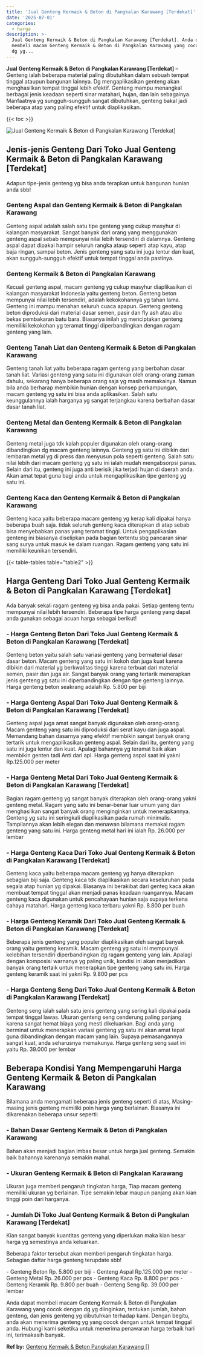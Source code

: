 ```yaml
---
title: 'Jual Genteng Kermaik & Beton di Pangkalan Karawang [Terdekat]'
date: '2025-07-01'
categories:
  - harga
description: >-
  Jual Genteng Kermaik & Beton di Pangkalan Karawang [Terdekat]. Anda dapat
  membeli macam Genteng Kermaik & Beton di Pangkalan Karawang yang cocok dengan
  dg yg...
---
```


**Jual Genteng Kermaik & Beton di Pangkalan Karawang \[Terdekat\]** – Genteng ialah beberapa material paling dibutuhkan dalam sebuah tempat tinggal ataupun bangunan lainnya. Dg mengaplikasikan genteng akan menghasilkan tempat tinggal lebih efektif. Genteng mampu menangkal berbagai jenis keadaan seperti sinar matahari, hujan, dan lain sebagainya. Manfaatnya yg sungguh-sungguh sangat dibutuhkan, genteng bakal jadi beberapa atap yang paling efektif untuk diaplikasikan.

{{< toc >}}

![Jual Genteng Kermaik & Beton di Pangkalan Karawang [Terdekat]](/images/genteng-minimalis-murah02.png)

## Jenis-jenis Genteng Dari Toko Jual Genteng Kermaik & Beton di Pangkalan Karawang \[Terdekat\]

Adapun tipe-jenis genteng yg bisa anda terapkan untuk bangunan hunian anda sbb!

### Genteng Aspal dan Genteng Kermaik & Beton di Pangkalan Karawang

Genteng aspal adalah salah satu tipe genteng yang cukup masyhur di kalangan masyarakat. Sangat banyak dari orang yang menggunakan genteng aspal sebab mempunyai nilai lebih tersendiri di dalamnya. Genteng aspal dapat dipakai hampir seluruh rangka ataup seperti atap kayu, atap baja ringan, sampai beton. Jenis genteng yang satu ini juga lentur dan kuat, akan sungguh-sungguh efektif untuk tempat tinggal anda pastinya.

### Genteng Kermaik & Beton di Pangkalan Karawang

Kecuali genteng aspal, macam genteng yg cukup masyhur diaplikasikan di kalangan masyarakat Indonesia yaitu genteng beton. Genteng beton mempunyai nilai lebih tersendiri, adalah kekokohannya yg tahan lama. Genteng ini mampu menahan seluruh cuaca apapun. Genteng genteng beton diproduksi dari material dasar semen, pasir dan fly ash atau abu bekas pembakaran batu bara. Biasanya inilah yg menciptakan genteng memiliki kekokohan yg teramat tinggi diperbandingkan dengan ragam genteng yang lain.

### Genteng Tanah Liat dan Genteng Kermaik & Beton di Pangkalan Karawang

Genteng tanah liat yaitu beberapa ragam genteng yang berbahan dasar tanah liat. Variasi genteng yang satu ini digunakan oleh orang-orang zaman dahulu, sekarang hanya beberapa orang saja yg masih memakainya. Namun bila anda berharap membikin hunian dengan konsep perkampungan, macam genteng yg satu ini bisa anda aplikasikan. Salah satu keunggulannya ialah harganya yg sangat terjangkau karena berbahan dasar dasar tanah liat.

### Genteng Metal dan Genteng Kermaik & Beton di Pangkalan Karawang

Genteng metal juga tdk kalah populer digunakan oleh orang-orang dibandingkan dg macam genteng lainnya. Genteng yg satu ini dibikin dari lembaran metal yg di press dan menyusun pola seperti genteng. Salah satu nilai lebih dari macam genteng yg satu ini ialah mudah mengabsorpsi panas. Selain dari itu, genteng ini juga anti berisik jika terjadi hujan di daerah anda. Akan amat tepat guna bagi anda untuk mengaplikasikan tipe genteng yg satu ini.

### Genteng Kaca dan Genteng Kermaik & Beton di Pangkalan Karawang

Genteng kaca yaitu beberapa macam genteng yg kerap kali dipakai hanya beberapa buah saja. tidak seluruh genteng kaca diterapkan di atap sebab bisa menyebabkan panas yang teramat tinggi. Untuk pengaplikasian genteng ini biasanya diselipkan pada bagian tertentu sbg pancaran sinar sang surya untuk masuk ke dalam ruangan. Ragam genteng yang satu ini memiliki keunikan tersendiri.

{{< table-tables table="table2" >}}

## Harga Genteng Dari Toko Jual Genteng Kermaik & Beton di Pangkalan Karawang \[Terdekat\]

Ada banyak sekali ragam genteng yg bisa anda pakai. Setiap genteng tentu mempunyai nilai lebih tersendiri. Beberapa tipe harga genteng yang dapat anda gunakan sebagai acuan harga sebagai berikut!

### \- Harga Genteng Beton Dari Toko Jual Genteng Kermaik & Beton di Pangkalan Karawang \[Terdekat\]

Genteng beton yaitu salah satu variasi genteng yang bermaterial dasar dasar beton. Macam genteng yang satu ini kokoh dan juga kuat karena dibikin dari material yg berkwalitas tinggi karena terbuat dari material semen, pasir dan juga air. Sangat banyak orang yang tertarik menerapkan jenis genteng yg satu ini diperbandingkan dengan tipe genteng lainnya. Harga genteng beton seakrang adalah Rp. 5.800 per biji

### \- Harga Genteng Aspal Dari Toko Jual Genteng Kermaik & Beton di Pangkalan Karawang \[Terdekat\]

Genteng aspal juga amat sangat banyak digunakan oleh orang-orang. Macam genteng yang satu ini diproduksi dari serat kayu dan juga aspal. Memandang bahan dasarnya yang efektif membikin sangat banyak orang tertarik untuk mengaplikasikan genteng aspal. Selain dari itu, genteng yang satu ini juga lentur dan kuat. Apalagi bahannya yg teramat baik akan membikin genten tadi Anti dari api. Harga genteng aspal saat ini yakni Rp.125.000 per meter

### \- Harga Genteng Metal Dari Toko Jual Genteng Kermaik & Beton di Pangkalan Karawang \[Terdekat\]

Bagian ragam genteng yg sangat banyak diterapkan oleh orang-orang yakni genteng metal. Ragam yang satu ini benar-benar luar umum yang dan menghasilkan sangat banyak orang menginginkan untuk menerapkannya. Genteng yg satu ini seringkali diaplikasikan pada rumah minimalis. Tampilannya akan lebih elegan dan menawan bilamana memakai ragam genteng yang satu ini. Harga genteng metal hari ini ialah Rp. 26.000 per lembar

### \- Harga Genteng Kaca Dari Toko Jual Genteng Kermaik & Beton di Pangkalan Karawang \[Terdekat\]

Genteng kaca yaitu beberapa macam genteng yg hanya diterapkan sebagian biji saja. Genteng kaca tdk diaplikasikan secara keseluruhan pada segala atap hunian yg dipakai. Biasanya ini berakibat dari genteg kaca akan membuat tempat tinggal akan menjadi panas keadaan ruangannya. Macam genteng kaca digunakan untuk pencahayaan hunian saja supaya terkena cahaya matahari. Harga genteng kaca terbaru yakni Rp. 8.800 per buah

### \- Harga Genteng Keramik Dari Toko Jual Genteng Kermaik & Beton di Pangkalan Karawang \[Terdekat\]

Beberapa jenis genteng yang populer diaplikasikan oleh sangat banyak orang yaitu genteng keramik. Macam genteng yg satu ini mempunyai kelebihan tersendiri diperbandingkan dg ragam genteng yang lain. Apalagi dengan komposisi warnanya yg paling unik, kondisi ini akan menjadikan banyak orang tertaik untuk menerapkan tipe genteng yang satu ini. Harga genteng keramik saat ini yakni Rp. 9.800 per pcs

### \- Harga Genteng Seng Dari Toko Jual Genteng Kermaik & Beton di Pangkalan Karawang \[Terdekat\]

Genteng seng ialah salah satu jenis genteng yang sering kali dipakai pada tempat tinggal lawas. Ukuran genteng seng cenderung paling panjang karena sangat hemat biaya yang mesti dikeluarkan. Bagi anda yang berminat untuk menerapkan variasi genteng yg satu ini akan amat tepat guna dibandingkan dengan macam yang lain. Supaya pemasangannya sangat kuat, anda seharusnya memakunya. Harga genteng seng saat ini yaitu Rp. 39.000 per lembar

## Beberapa Kondisi Yang Mempengaruhi Harga Genteng Kermaik & Beton di Pangkalan Karawang

Bilamana anda mengamati beberapa jenis genteng seperti di atas, Masing-masing jenis genteng memiliki poin harga yang berlainan. Biasanya ini dikarenakan beberapa unsur seperti:

### \- Bahan Dasar Genteng Kermaik & Beton di Pangkalan Karawang

Bahan akan menjadi bagian imbas besar untuk harga jual genteng. Semakin baik bahannya karenanya semakin mahal.

### \- Ukuran Genteng Kermaik & Beton di Pangkalan Karawang

Ukuran juga memberi pengaruh tingkatan harga, Tiap macam genteng memiliki ukuran yg berlainan. Tipe semakin lebar maupun panjang akan kian tinggi poin dari harganya.

### \- Jumlah Di Toko Jual Genteng Kermaik & Beton di Pangkalan Karawang \[Terdekat\]

Kian sangat banyak kuantitas genteng yang diperlukan maka kian besar harga yg semestinya anda keluarkan.

Beberapa faktor tersebut akan memberi pengaruh tingkatan harga. Sebagian daftar harga genteng terupdate sbb!

\- Genteng Beton Rp. 5.800 per biji - Genteng Aspal Rp.125.000 per meter - Genteng Metal Rp. 26.000 per pcs - Genteng Kaca Rp. 8.800 per pcs - Genteng Keramik Rp. 9.800 per buah - Genteng Seng Rp. 39.000 per lembar

Anda dapat membeli macam Genteng Kermaik & Beton di Pangkalan Karawang yang cocok dengan dg yg diinginkan, tentukan jumlah, bahan genteng, dan jenis genteng yg dibutuhkan terhadap kami. Dengan begitu, anda akan menerima genteng yg yang cocok dengan untuk tempat tinggal anda. Hubungi kami seketika untuk menerima penawaran harga terbaik hari ini, terimakasih banyak.

**Ref by:**  [Genteng Kermaik & Beton  Pangkalan Karawang []](https://id.wikipedia.org/wiki/Genteng)
